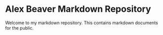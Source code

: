 # Alex Beaver Markdown Repository

Welcome to my markdown repository. This contains markdown documents for the public.
